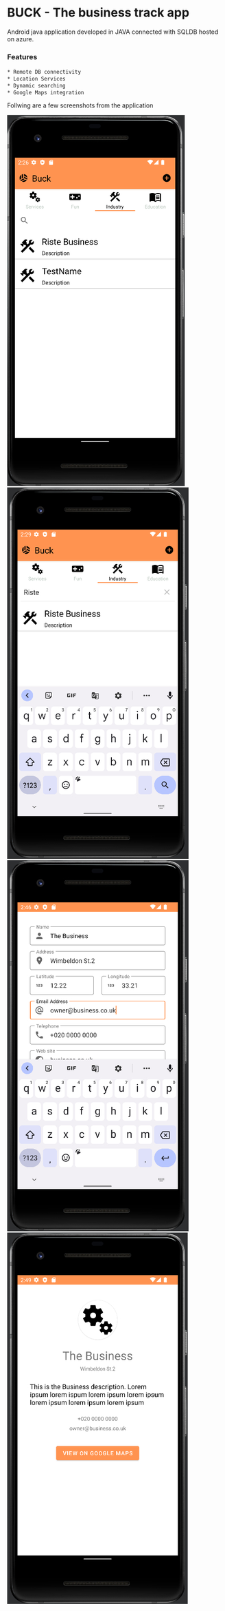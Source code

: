 # BUCK - The business track app
Android java application developed in JAVA connected with SQLDB hosted on azure. 

### Features
	* Remote DB connectivity
	* Location Services
	* Dynamic searching
	* Google Maps integration

Follwing are a few screenshots from the application

![Home Screen](screenshots/home.jpg)
![Search Business Screen](screenshots/search.jpg)
![Add Business Screen](screenshots/addScreen.jpg)
![Singe Business Info](screenshots/businessInfo.jpg)